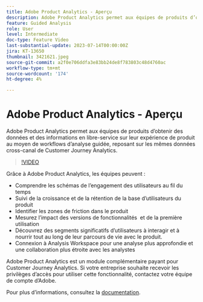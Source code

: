 ```yaml
---
title: Adobe Product Analytics - Aperçu
description: Adobe Product Analytics permet aux équipes de produits d’obtenir des données et des informations en libre-service sur leur expérience de produit au moyen de workflows d’analyse guidée, reposant sur les mêmes données cross-canal de Customer Journey Analytics.
feature: Guided Analysis
role: User
level: Intermediate
doc-type: Feature Video
last-substantial-update: 2023-07-14T00:00:00Z
jira: KT-13650
thumbnail: 3421621.jpeg
source-git-commit: a2f0e706ddfa3e83bb24de8f783803c48d4760ac
workflow-type: tm+mt
source-wordcount: '174'
ht-degree: 4%

---
```



# Adobe Product Analytics - Aperçu

Adobe Product Analytics permet aux équipes de produits d’obtenir des données et des informations en libre-service sur leur expérience de produit au moyen de workflows d’analyse guidée, reposant sur les mêmes données cross-canal de Customer Journey Analytics.

>[!VIDEO](https://video.tv.adobe.com/v/3421621/?learn=on)

Grâce à Adobe Product Analytics, les équipes peuvent :

* Comprendre les schémas de l’engagement des utilisateurs au fil du temps
* Suivi de la croissance et de la rétention de la base d’utilisateurs du produit
* Identifier les zones de friction dans le produit
* Mesurez l’impact des versions de fonctionnalités &#x200B; et de la première utilisation
* Découvrez des segments significatifs d’utilisateurs à interagir et à nourrir tout au long de leur parcours de vie avec le produit.
* Connexion à Analysis Workspace pour une analyse plus approfondie et une collaboration plus étroite avec les analystes

Adobe Product Analytics est un module complémentaire payant pour Customer Journey Analytics. Si votre entreprise souhaite recevoir les privilèges d’accès pour utiliser cette fonctionnalité, contactez votre équipe de compte d’Adobe.

Pour plus dʼinformations, consultez la [documentation](https://experienceleague.adobe.com/docs/analytics-platform/using/guided-analysis/overview.html).
